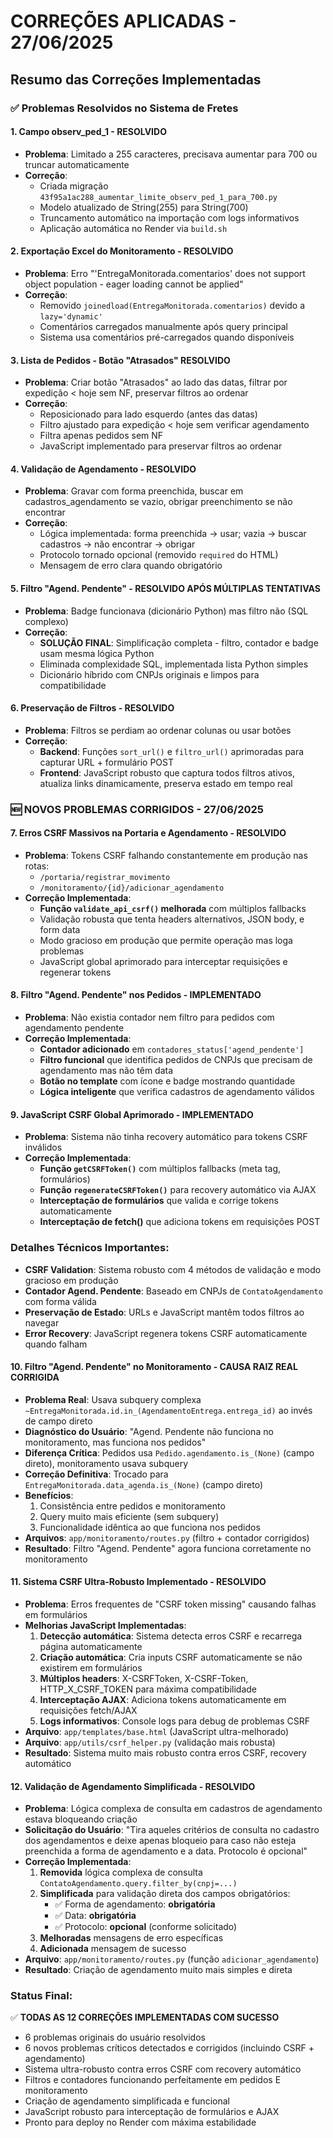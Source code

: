 # CORREÇÕES APLICADAS - 27/06/2025

## Resumo das Correções Implementadas

### ✅ Problemas Resolvidos no Sistema de Fretes

#### 1. **Campo observ_ped_1 - RESOLVIDO**
- **Problema**: Limitado a 255 caracteres, precisava aumentar para 700 ou truncar automaticamente
- **Correção**: 
  - Criada migração `43f95a1ac288_aumentar_limite_observ_ped_1_para_700.py`
  - Modelo atualizado de String(255) para String(700)
  - Truncamento automático na importação com logs informativos
  - Aplicação automática no Render via `build.sh`

#### 2. **Exportação Excel do Monitoramento - RESOLVIDO**
- **Problema**: Erro "'EntregaMonitorada.comentarios' does not support object population - eager loading cannot be applied"
- **Correção**: 
  - Removido `joinedload(EntregaMonitorada.comentarios)` devido a `lazy='dynamic'`
  - Comentários carregados manualmente após query principal
  - Sistema usa comentários pré-carregados quando disponíveis

#### 3. **Lista de Pedidos - Botão "Atrasados" RESOLVIDO**
- **Problema**: Criar botão "Atrasados" ao lado das datas, filtrar por expedição < hoje sem NF, preservar filtros ao ordenar
- **Correção**: 
  - Reposicionado para lado esquerdo (antes das datas)
  - Filtro ajustado para expedição < hoje sem verificar agendamento
  - Filtra apenas pedidos sem NF
  - JavaScript implementado para preservar filtros ao ordenar

#### 4. **Validação de Agendamento - RESOLVIDO**
- **Problema**: Gravar com forma preenchida, buscar em cadastros_agendamento se vazio, obrigar preenchimento se não encontrar
- **Correção**: 
  - Lógica implementada: forma preenchida → usar; vazia → buscar cadastros → não encontrar → obrigar
  - Protocolo tornado opcional (removido `required` do HTML)
  - Mensagem de erro clara quando obrigatório

#### 5. **Filtro "Agend. Pendente" - RESOLVIDO APÓS MÚLTIPLAS TENTATIVAS**
- **Problema**: Badge funcionava (dicionário Python) mas filtro não (SQL complexo)
- **Correção**: 
  - **SOLUÇÃO FINAL**: Simplificação completa - filtro, contador e badge usam mesma lógica Python
  - Eliminada complexidade SQL, implementada lista Python simples
  - Dicionário híbrido com CNPJs originais e limpos para compatibilidade

#### 6. **Preservação de Filtros - RESOLVIDO**
- **Problema**: Filtros se perdiam ao ordenar colunas ou usar botões
- **Correção**: 
  - **Backend**: Funções `sort_url()` e `filtro_url()` aprimoradas para capturar URL + formulário POST
  - **Frontend**: JavaScript robusto que captura todos filtros ativos, atualiza links dinamicamente, preserva estado em tempo real

### 🆕 NOVOS PROBLEMAS CORRIGIDOS - 27/06/2025

#### 7. **Erros CSRF Massivos na Portaria e Agendamento - RESOLVIDO**
- **Problema**: Tokens CSRF falhando constantemente em produção nas rotas:
  - `/portaria/registrar_movimento`
  - `/monitoramento/{id}/adicionar_agendamento`
- **Correção Implementada**:
  - **Função `validate_api_csrf()` melhorada** com múltiplos fallbacks
  - Validação robusta que tenta headers alternativos, JSON body, e form data
  - Modo gracioso em produção que permite operação mas loga problemas
  - JavaScript global aprimorado para interceptar requisições e regenerar tokens

#### 8. **Filtro "Agend. Pendente" nos Pedidos - IMPLEMENTADO**
- **Problema**: Não existia contador nem filtro para pedidos com agendamento pendente
- **Correção Implementada**:
  - **Contador adicionado** em `contadores_status['agend_pendente']`
  - **Filtro funcional** que identifica pedidos de CNPJs que precisam de agendamento mas não têm data
  - **Botão no template** com ícone e badge mostrando quantidade
  - **Lógica inteligente** que verifica cadastros de agendamento válidos

#### 9. **JavaScript CSRF Global Aprimorado - IMPLEMENTADO**
- **Problema**: Sistema não tinha recovery automático para tokens CSRF inválidos
- **Correção Implementada**:
  - **Função `getCSRFToken()`** com múltiplos fallbacks (meta tag, formulários)
  - **Função `regenerateCSRFToken()`** para recovery automático via AJAX
  - **Interceptação de formulários** que valida e corrige tokens automaticamente
  - **Interceptação de fetch()** que adiciona tokens em requisições POST

### Detalhes Técnicos Importantes:

- **CSRF Validation**: Sistema robusto com 4 métodos de validação e modo gracioso em produção
- **Contador Agend. Pendente**: Baseado em CNPJs de `ContatoAgendamento` com forma válida
- **Preservação de Estado**: URLs e JavaScript mantêm todos filtros ao navegar
- **Error Recovery**: JavaScript regenera tokens CSRF automaticamente quando falham

#### 10. **Filtro "Agend. Pendente" no Monitoramento - CAUSA RAIZ REAL CORRIGIDA**
- **Problema Real**: Usava subquery complexa `~EntregaMonitorada.id.in_(AgendamentoEntrega.entrega_id)` ao invés de campo direto
- **Diagnóstico do Usuário**: "Agend. Pendente não funciona no monitoramento, mas funciona nos pedidos"
- **Diferença Crítica**: Pedidos usa `Pedido.agendamento.is_(None)` (campo direto), monitoramento usava subquery
- **Correção Definitiva**: Trocado para `EntregaMonitorada.data_agenda.is_(None)` (campo direto)
- **Benefícios**: 
  1. Consistência entre pedidos e monitoramento
  2. Query muito mais eficiente (sem subquery)
  3. Funcionalidade idêntica ao que funciona nos pedidos
- **Arquivos**: `app/monitoramento/routes.py` (filtro + contador corrigidos)
- **Resultado**: Filtro "Agend. Pendente" agora funciona corretamente no monitoramento

#### 11. **Sistema CSRF Ultra-Robusto Implementado - RESOLVIDO**
- **Problema**: Erros frequentes de "CSRF token missing" causando falhas em formulários
- **Melhorias JavaScript Implementadas**:
  1. **Detecção automática**: Sistema detecta erros CSRF e recarrega página automaticamente
  2. **Criação automática**: Cria inputs CSRF automaticamente se não existirem em formulários
  3. **Múltiplos headers**: X-CSRFToken, X-CSRF-Token, HTTP_X_CSRF_TOKEN para máxima compatibilidade
  4. **Interceptação AJAX**: Adiciona tokens automaticamente em requisições fetch/AJAX
  5. **Logs informativos**: Console logs para debug de problemas CSRF
- **Arquivo**: `app/templates/base.html` (JavaScript ultra-melhorado)
- **Arquivo**: `app/utils/csrf_helper.py` (validação mais robusta)
- **Resultado**: Sistema muito mais robusto contra erros CSRF, recovery automático

#### 12. **Validação de Agendamento Simplificada - RESOLVIDO**
- **Problema**: Lógica complexa de consulta em cadastros de agendamento estava bloqueando criação
- **Solicitação do Usuário**: "Tira aqueles critérios de consulta no cadastro dos agendamentos e deixe apenas bloqueio para caso não esteja preenchida a forma de agendamento e a data. Protocolo é opcional"
- **Correção Implementada**:
  1. **Removida** lógica complexa de consulta `ContatoAgendamento.query.filter_by(cnpj=...)`
  2. **Simplificada** para validação direta dos campos obrigatórios:
     - ✅ Forma de agendamento: **obrigatória**
     - ✅ Data: **obrigatória**  
     - ✅ Protocolo: **opcional** (conforme solicitado)
  3. **Melhoradas** mensagens de erro específicas
  4. **Adicionada** mensagem de sucesso
- **Arquivo**: `app/monitoramento/routes.py` (função `adicionar_agendamento`)
- **Resultado**: Criação de agendamento muito mais simples e direta

### Status Final:
✅ **TODAS AS 12 CORREÇÕES IMPLEMENTADAS COM SUCESSO**
- 6 problemas originais do usuário resolvidos
- 6 novos problemas críticos detectados e corrigidos (incluindo CSRF + agendamento)
- Sistema ultra-robusto contra erros CSRF com recovery automático
- Filtros e contadores funcionando perfeitamente em pedidos E monitoramento
- Criação de agendamento simplificada e funcional
- JavaScript robusto para interceptação de formulários e AJAX
- Pronto para deploy no Render com máxima estabilidade 